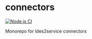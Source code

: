 # connectors

[![Node.js CI](https://github.com/TREEcg/connectors/actions/workflows/ci.yml/badge.svg)](https://github.com/TREEcg/connectors/actions/workflows/ci.yml)

Monorepo for ldes2service connectors
